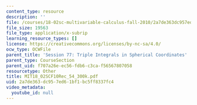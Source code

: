 ```yaml
---
content_type: resource
description: ''
file: /courses/18-02sc-multivariable-calculus-fall-2010/2a7de363dc957ed61bf1bc5ff8337fc4_MIT18_02SCF10Rec_54_300k.srt
file_size: 19563
file_type: application/x-subrip
learning_resource_types: []
license: https://creativecommons.org/licenses/by-nc-sa/4.0/
ocw_type: OCWFile
parent_title: 'Session 77: Triple Integrals in Spherical Coordinates'
parent_type: CourseSection
parent_uid: f707a26e-ec56-fdb6-c3ca-f56567807058
resourcetype: Other
title: MIT18_02SCF10Rec_54_300k.pdf
uid: 2a7de363-dc95-7ed6-1bf1-bc5ff8337fc4
video_metadata:
  youtube_id: null
---
```

